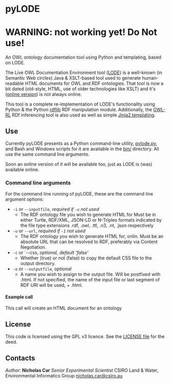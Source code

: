 # pyLODE

# WARNING: not working yet! Do Not use!

An OWL ontology documentation tool using Python and templating, based on LODE.


The Live OWL Documentation Environment tool ([LODE](https://github.com/essepuntato/LODE)) is a well-known (in Semantic Web circles) Java & XSLT-based tool used to generate human-readable HTML documents for OWL and RDF ontologies. That tool is now a bit dated (old-style, HTML, use of older technologies like XSLT) and it's ([online version](www.essepuntato.it/lode)) is not always online.

This tool is a complete re-implementation of LODE's functionality using Python & the Python [rdflib](https://pypi.org/project/rdflib/) RDF manipulation module. Additionally, the [OWL-RL](https://pypi.org/project/owlrl/) RDf inferencing tool is also used as well as simple [Jinja2 templating](https://pypi.org/project/Jinja2/).



## Use
Currently pyLODE presents as a Python command-line utility, [pylode.py](pylode.py), and Bash and Windows scripts for it are available in the [bin/](bin/) directory. All use the same command line arguments.

Soon an online version of it will be available too, just as LODE is (was) available online.


### Command line arguments
For the command line running of pyLODE, these are the command line argument options:

* `-i` or `--inputfile`, *required if `-u` not used*
  * The RDF ontology file you wish to generate HTML for Must be in either Turtle, RDF/XML, JSON-LD or N-Triples formats indicated by the file type extensions .rdf, .owl, .ttl, .n3, .nt, .json respectively
* `-u` or `--url`, *required if `-1` not used*
  * The RDF ontology you wish to generate HTML for, onlin. Must be an absolute URL that can be resolved to RDF, preferably via Content Negotiation.
* `-c` or `--css, *optional, default 'false'*
  * Whether (true) or not (false) to copy the default CSS file to the output directory.
* `-o` or `--outputfile`, *optional*
  * A name you wish to assign to the output file. Will be postfixed with .html. If not specified, the name of the input file or last segment of RDF URI will be used, + .html.

#### Example call
This call will create an HTML document for an ontology

## License
This code is licensed using the GPL v3 licence. See the [LICENSE file](LICENSE) for the deed.


## Contacts
*Author*:
**Nicholas Car**
*Senior Experimental Scientist*
CSIRO Land & Water, Environmental Informatics Group
<nicholas.car@csiro.au>
